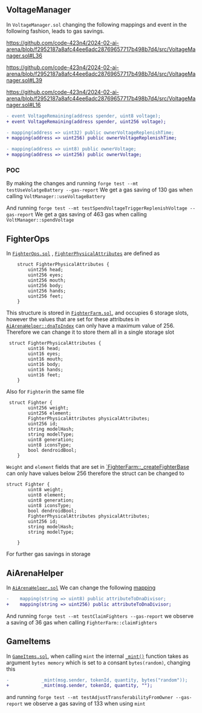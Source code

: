 ## VoltageManager
In `VoltageManager.sol` changing the following mappings and event in the following fashion, leads to gas savings.

https://github.com/code-423n4/2024-02-ai-arena/blob/f2952187a8afc44ee6adc28769657717b498b7d4/src/VoltageManager.sol#L36

https://github.com/code-423n4/2024-02-ai-arena/blob/f2952187a8afc44ee6adc28769657717b498b7d4/src/VoltageManager.sol#L39

https://github.com/code-423n4/2024-02-ai-arena/blob/f2952187a8afc44ee6adc28769657717b498b7d4/src/VoltageManager.sol#L16

```diff
- event VoltageRemaining(address spender, uint8 voltage);  
+ event VoltageRemaining(address spender, uint256 voltage);  

- mapping(address => uint32) public ownerVoltageReplenishTime;
+ mapping(address => uint256) public ownerVoltageReplenishTime;

- mapping(address => uint8) public ownerVoltage;
+ mapping(address => uint256) public ownerVoltage;

``` 

### POC
By making the changes and running 
`forge test --mt testUseVolatgeBattery --gas-report`
We get a gas saving of 130 gas when calling `VoltManager::useVoltageBattery`

And running 
`forge test --mt testSpendVoltageTriggerReplenishVoltage --gas-report`
We get a gas saving of 463 gas when calling `VoltManager::spendVoltage`


## FighterOps

In [`FighterOps.sol`](https://github.com/code-423n4/2024-02-ai-arena/blob/main/src/FighterOps.sol) , [`FighterPhysicalAttributes`](https://github.com/code-423n4/2024-02-ai-arena/blob/f2952187a8afc44ee6adc28769657717b498b7d4/src/FighterOps.sol#L26) are defined as
``` 
    struct FighterPhysicalAttributes {
        uint256 head;
        uint256 eyes;
        uint256 mouth;
        uint256 body;
        uint256 hands;
        uint256 feet;
    }
``` 
This structure is stored in [`FighterFarm.sol`](https://github.com/code-423n4/2024-02-ai-arena/blob/f2952187a8afc44ee6adc28769657717b498b7d4/src/FighterFarm.sol#L69), and occupies 6 storage slots, however the values that are set for these attributes in [`AiArenaHelper::dnaToIndex`](https://github.com/code-423n4/2024-02-ai-arena/blob/f2952187a8afc44ee6adc28769657717b498b7d4/src/AiArenaHelper.sol#L169C14-L169C24) can only have a maximum value of 256.
Therefore we can change it to store them all in a single storage slot

``` 
 struct FighterPhysicalAttributes {
        uint16 head;
        uint16 eyes;
        uint16 mouth;
        uint16 body;
        uint16 hands;
        uint16 feet;
    }
```

Also for `Fighter`in the same file
```
 struct Fighter {
        uint256 weight;
        uint256 element;
        FighterPhysicalAttributes physicalAttributes;
        uint256 id;
        string modelHash;
        string modelType;
        uint8 generation;
        uint8 iconsType;
        bool dendroidBool;
    }
```
`Weight` and `element` fields that are set in [`FighterFarm::_createFighterBase](https://github.com/code-423n4/2024-02-ai-arena/blob/f2952187a8afc44ee6adc28769657717b498b7d4/src/FighterFarm.sol#L462) can only have values below 256 therefore the struct can be changed to 
```
struct Fighter {
        uint8 weight;
        uint8 element;
        uint8 generation;
        uint8 iconsType;
        bool dendroidBool;
        FighterPhysicalAttributes physicalAttributes;
        uint256 id;
        string modelHash;
        string modelType;
      
    }
```
For further gas savings in storage

## AiArenaHelper
In [`AiArenaHelper.sol`](https://github.com/code-423n4/2024-02-ai-arena/blob/main/src/AiArenaHelper.sol)
We can change the following [mapping](https://github.com/code-423n4/2024-02-ai-arena/blob/f2952187a8afc44ee6adc28769657717b498b7d4/src/AiArenaHelper.sol#L33)
```diff
-    mapping(string => uint8) public attributeToDnaDivisor;
+    mapping(string => uint256) public attributeToDnaDivisor;
```
And running `forge test --mt testClaimFighters --gas-report` we observe a saving of 36 gas when calling `FighterFarm::claimFighters`

## GameItems
In [`GameItems.sol`](https://github.com/code-423n4/2024-02-ai-arena/blob/main/src/GameItems.sol), when calling `mint` the internal [`_mint()`](https://github.com/code-423n4/2024-02-ai-arena/blob/70b73ce5acaf10bc331cf388d35e4edff88d4541/src/GameItems.sol#L173) function takes as argument `bytes memory` which is set to a consant `bytes(random)`, changing this
```diff
-            _mint(msg.sender, tokenId, quantity, bytes("random"));
+            _mint(msg.sender, tokenId, quantity, "");
```
and running `forge test --mt testAdjustTransferabilityFromOwner --gas-report` we observe a gas saving of 133 when using `mint`

